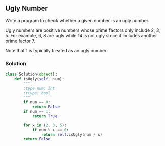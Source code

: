 ## Ugly Number

Write a program to check whether a given number is an ugly number.

Ugly numbers are positive numbers whose prime factors only include 2, 3, 5. For example, 6, 8 are ugly while 14 is not ugly since it includes another prime factor 7.

Note that 1 is typically treated as an ugly number.

### Solution

```python
class Solution(object):
    def isUgly(self, num):
        """
        :type num: int
        :rtype: bool
        """
        if num == 0:
            return False
        if num == 1:
            return True

        for x in (2, 3, 5):
            if num % x == 0:
                return self.isUgly(num / x)
        return False

```
